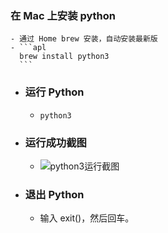 ### 在 Mac 上安装 python
	- 通过 Home brew 安装，自动安装最新版
	- ```apl
	  brew install python3
	  ```
- ### 运行 Python
	- ```apl
	  python3
	  ```
- ### 运行成功截图
	- ![python3运行截图](https://cdn.jsdelivr.net/gh/LuckBright/uPicImage@main/uPic/MFIaEf.png)
- ### 退出 Python
	- 输入 exit()，然后回车。